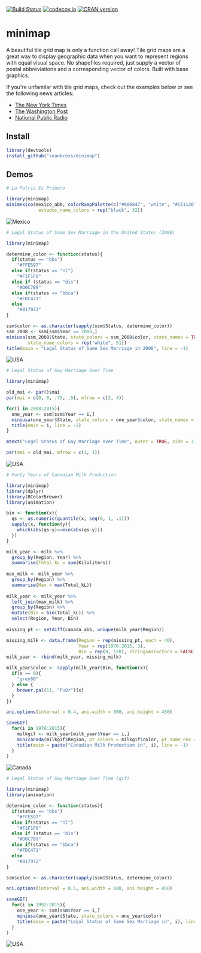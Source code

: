 [![Build Status](https://travis-ci.org/seankross/minimap.svg?branch=master)](https://travis-ci.org/seankross/minimap)
[![codecov.io](https://codecov.io/github/seankross/minimap/coverage.svg?branch=master)](https://codecov.io/github/seankross/minimap?branch=master)
[![CRAN version](http://www.r-pkg.org/badges/version/minimap)](https://cran.r-project.org/web/packages/minimap/index.html)

# minimap

A beautiful tile grid map is only a function call away! Tile grid maps are a
great way to display geographic data when you want to represent regions with
equal visual space. No shapefiles required, just supply a vector of postal 
abbreviations and a corresponding vector of colors. Built with base graphics.

If you're unfamilar with tile grid maps, check out the examples below or see the
following news articles:

- [The New York Times](http://www.nytimes.com/interactive/2015/03/04/us/gay-marriage-state-by-state.html)
- [The Washington Post](https://www.washingtonpost.com/graphics/national/minimum-wage/)
- [National Public Radio](http://blog.apps.npr.org/2015/05/11/hex-tile-maps.html)

## Install

```r
library(devtools)
install_github("seankross/minimap")
```

## Demos

```r
# La Patria Es Primero

library(minimap)
minimexico(mexico_abb, colorRampPalette(c("#006847", "white", "#CE1126"))(32), 
            estados_name_colors = rep("black", 32))
```

![Mexico](https://raw.githubusercontent.com/seankross/minimap/gh-pages/images/mexico.png)

```r
# Legal Status of Same Sex Marriage in the United States (2008)

library(minimap)

determine_color <- function(status){
  if(status == "bbs")
    "#FFE597"
  else if(status == "nl")
    "#F1F1F0"
  else if (status == "dis")
    "#D0C7B9"
  else if(status == "bbca")
    "#FDC471"
  else
    "#817972"
}

ssm$color <- as.character(sapply(ssm$Status, determine_color))
ssm_2008 <- ssm[ssm$Year == 2008,]
miniusa(ssm_2008$State, state_colors = ssm_2008$color, state_names = TRUE,
        state_name_colors = rep("white", 51))
title(main = "Legal Status of Same Sex Marriage in 2008", line = -1)
```

![USA](https://raw.githubusercontent.com/seankross/minimap/gh-pages/images/usa.png)

```r
# Legal Status of Gay Marriage Over Time

library(minimap)

old_mai <- par()$mai
par(mai = c(0, 0, .75, .5), mfrow = c(2, 4))

for(i in 2008:2015){
  one_year <- ssm[ssm$Year == i,]
  miniusa(one_year$State, state_colors = one_year$color, state_names = FALSE)
  title(main = i, line = -2)
}

mtext("Legal Status of Gay Marriage Over Time", outer = TRUE, side = 3, line = -2)

par(mai = old_mai, mfrow = c(1, 1))
```

![USA](https://raw.githubusercontent.com/seankross/minimap/gh-pages/images/usam.png)

```r
# Forty Years of Canadian Milk Production

library(minimap)
library(dplyr)
library(RColorBrewer)
library(animation)

bin <- function(x){
  qs <- as.numeric(quantile(x, seq(0, 1, .1)))
  sapply(x, function(y){
    which(abs(qs-y)==min(abs(qs-y)))
  })
}

milk_year <- milk %>%
  group_by(Region, Year) %>%
  summarise(Total_kL = sum(Kiloliters)) 
  
max_milk <- milk_year %>%
  group_by(Region) %>%
  summarise(Max = max(Total_kL))
  
milk_year <- milk_year %>%
  left_join(max_milk) %>%
  group_by(Region) %>%
  mutate(Bin = bin(Total_kL)) %>%
  select(Region, Year, Bin)
  
missing_pt <- setdiff(canada_abb, unique(milk_year$Region))

missing_milk <- data.frame(Region = rep(missing_pt, each = 40), 
                           Year = rep(1976:2015, 3),
                           Bin = rep(0, 120), stringsAsFactors = FALSE)
milk_year <- rbind(milk_year, missing_milk)

milk_year$color <- sapply(milk_year$Bin, function(x){
  if(x == 0){
    "grey80"
  } else {
    brewer.pal(11, "PuOr")[x]
  }
})

ani.options(interval = 0.4, ani.width = 600, ani.height = 450)

saveGIF(
  for(i in 1976:2015){
    milkgif <- milk_year[milk_year$Year == i,]
    minicanada(milkgif$Region, pt_colors = milkgif$color, pt_name_cex = 1.5)
    title(main = paste("Canadian Milk Production in", i), line = -1)
  }
)
```

![Canada](https://raw.githubusercontent.com/seankross/minimap/gh-pages/images/canada.gif)


```r
# Legal Status of Gay Marriage Over Time (gif)

library(minimap)
library(animation)

determine_color <- function(status){
  if(status == "bbs")
    "#FFE597"
  else if(status == "nl")
    "#F1F1F0"
  else if (status == "dis")
    "#D0C7B9"
  else if(status == "bbca")
    "#FDC471"
  else
    "#817972"
}

ssm$color <- as.character(sapply(ssm$Status, determine_color))

ani.options(interval = 0.5, ani.width = 600, ani.height = 450)

saveGIF(
  for(i in 1992:2015){
    one_year <- ssm[ssm$Year == i,]
    miniusa(one_year$State, state_colors = one_year$color)
    title(main = paste("Legal Status of Same Sex Marriage in", i), line = -1)
  }
)
```

![USA](https://raw.githubusercontent.com/seankross/minimap/gh-pages/images/usa.gif)
